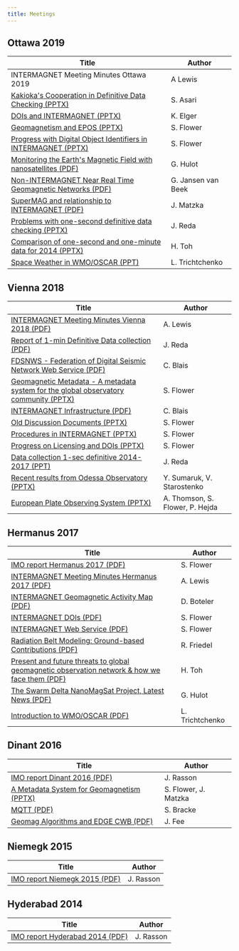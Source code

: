 ```yaml
---
title: Meetings
---
```


## Ottawa 2019

| Title  | Author |
|--------|--------|
|INTERMAGNET Meeting Minutes Ottawa 2019|A Lewis|
|[Kakioka's Cooperation in Definitive Data Checking (PPTX)](/meetings/2019-Ottawa/Asari-KakiokaIntermagnet2019.pptx)|S. Asari|
|[DOIs and INTERMAGNET (PPTX)](/meetings/2019-Ottawa/Elger-INTERMAGNET-WS-slides.pptx)|K. Elger|
|[Geomagnetism and EPOS (PPTX)](/meetings/2019-Ottawa/Flower-GeomagAndEPOS.pptx)|S. Flower|
|[Progress with Digital Object Identifiers in INTERMAGNET (PPTX)](/meetings/2019-Ottawa/Flower-INTERMAGNET_DOIs.pptx)|S. Flower|
|[Monitoring the Earth's Magnetic Field with nanosatellites (PDF)](/meetings/2019-Ottawa/Hulot_et_al_NanoMagSat_Poster_IUGG_2019.pdf) |G. Hulot|
|[Non-INTERMAGNET Near Real Time Geomagnetic Networks (PDF)](/meetings/2019-Ottawa/JansenvanBeek-GeomagneticVariationNetworks.pdf)|G. Jansen van Beek|
|[SuperMAG and relationship to INTERMAGNET (PDF)](/meetings/2019-Ottawa/Matzka-Supermag_etc.pdf)|J. Matzka |
|[Problems with one-second definitive data checking (PPTX)](/meetings/2019-Ottawa/Reda-1sec_problems.pptx)| J. Reda | 
|[Comparison of one-second and one-minute data for 2014 (PPTX)](/meetings/2019-Ottawa/Toh-Min-Sec-Comparison.pptx)| H. Toh|
|[Space Weather in WMO/OSCAR (PPT)](/meetings/2019-Ottawa/Trichtchenko-Intermag_Ottawa_OSCAR_2019.ppt)|L. Trichtchenko|

## Vienna 2018

| Title  | Author |
|--------|--------|
|[INTERMAGNET Meeting Minutes Vienna 2018 (PDF)](/meetings/2018-Wien/Lewis_IMAGMinutesVienna-public-20181208.pdf/)|A. Lewis|
|[Report of 1-min Definitive Data collection (PDF)](/meetings/2018-Wien/Reda_DD_1min_1sec_collection_report_JRD.pdf)|J. Reda|
|[FDSNWS - Federation of Digital Seismic Network Web Service (PDF)](/meetings/2018-Wien/Blais_FDSNWS_CB.pdf)|C. Blais|
|[Geomagnetic Metadata - A metadata system for the global observatory community (PPTX)](/meetings/2018-Wien/Flower_GeomagneticMetadata.pptx)|S. Flower|
|[INTERMAGNET Infrastructure (PDF)](/meetings/2018-Wien/Blais_intermagnet-infrastructure_CB.pptx.pdf)|C. Blais|
|[Old Discussion Documents (PPTX)](/meetings/2018-Wien/Flower_OldDiscussionDocuments.pptx)|S. Flower|
|[Procedures in INTERMAGNET (PPTX)](/meetings/2018-Wien/Flower_ProceduresInINTERMAGNET.pptx)|S. Flower|
|[Progress on Licensing and DOIs (PPTX)](/meetings/2018-Wien/Flower_ProgressOnLicensingAndDOIs.pptx)|S. Flower|
|[Data collection 1-sec definitive 2014-2017 (PPT)](/meetings/2018-Wien/JReda-Providing_1-sec_2014_2017_jrd.ppt)|J. Reda|
|[Recent results from Odessa Observatory (PPTX)](/meetings/2018-Wien/Sumaruk_ODE.pptx)|Y. Sumaruk, V. Starostenko|
|[European Plate Observing System (PPTX)](/meetings/2018-Wien/AThomson-WP13_EPOS_INTERMAGNET_2018.pptx)|A. Thomson, S. Flower, P. Hejda|

## Hermanus 2017

| Title  | Author |
|--------|--------|
|[IMO report Hermanus 2017 (PDF)](/meetings/2017-Hermanus/Flower_ImagMeetingReportHermanus2017.pdf)|S. Flower|
|[INTERMAGNET Meeting Minutes Hermanus 2017 (PDF)](/meetings/2017-Hermanus/Lewis_INTERMAGNETMeetingMinutes-Hermanus2017_public.pdf)|A. Lewis|
|[INTERMAGNET Geomagnetic Activity Map (PDF)](/meetings/2017-Hermanus/Boteler_IntermagnetGeomagneticActivityMap.pdf)|D. Boteler|
|[INTERMAGNET DOIs (PDF)](/meetings/2017-Hermanus/Flower_INTERMAGNET_DOIs.pdf)|S. Flower|
|[INTERMAGNET Web Service (PDF)](/meetings/2017-Hermanus/Flower_INTERMAGNETWebService.pdf)|S. Flower|
|[Radiation Belt Modeling: Ground-based Contributions (PDF)](/meetings/2017-Hermanus/Friedel_IntermagnetTalk.pdf)|R. Friedel|
|[Present and future threats to global geomagnetic observation network & how we face them (PDF)](/meetings/2017-Hermanus/HiroakiToh_Day3AM.pdf)|H. Toh|
|[The Swarm Delta NanoMagSat Project, Latest News (PDF)](/meetings/2017-Hermanus/Hulot_et_al_NanoMagSat_reduced.pdf)|G. Hulot|
|[Introduction to WMO/OSCAR (PDF)](/meetings/2017-Hermanus/Tritchenko_WMO_OSCAR_for_Intermagnet.pdf)|L. Trichtchenko|

## Dinant 2016

| Title  | Author |
|--------|--------|
|[IMO report Dinant 2016 (PDF)](/meetings/2016-Dinant/Rasson-Imo_report_Dinant_2016.pdf)|J. Rasson|
|[A Metadata System for Geomagnetism (PPTX)](/meetings/2016-Dinant/Flower_MetadataSystemGeomagnetism.pptx)|S. Flower, J. Matzka|
|[MQTT (PDF)](/meetings/2016-Dinant/Bracke_mqtt.pdf)|S. Bracke|
|[Geomag Algorithms and EDGE CWB (PDF)](/meetings/2016-Dinant/Fee_geomag_algorithm_and_edge.pdf)|J. Fee|

## Niemegk 2015

| Title  | Author |
|--------|--------|
|[IMO report Niemegk 2015 (PDF)](/meetings/2015-Niemegk/Rasson_Imo_report_Niemegk_2015.pdf)|J. Rasson|

## Hyderabad 2014

| Title  | Author |
|--------|--------|
|[IMO report Hyderabad 2014 (PDF)](/meetings/2014-Hyderabad/Rasson_Imo_report_Hyderabad_2014.pdf)|J. Rasson|

